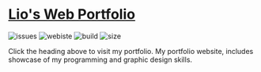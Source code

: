 # [Lio's Web Portfolio](https://lioqing.github.io/web-portfolio/)

![issues](https://img.shields.io/github/issues/LioQing/web-portfolio)
![webiste](https://img.shields.io/website?url=https%3A%2F%2Flioqing.github.io%2Fweb-portfolio%2F)
![build](https://img.shields.io/github/workflow/status/LioQing/web-portfolio/Deploy%20GitHub%20Pages)
![size](https://img.shields.io/github/repo-size/LioQing/web-portfolio)

Click the heading above to visit my portfolio.
My portfolio website, includes showcase of my programming and graphic design skills.
